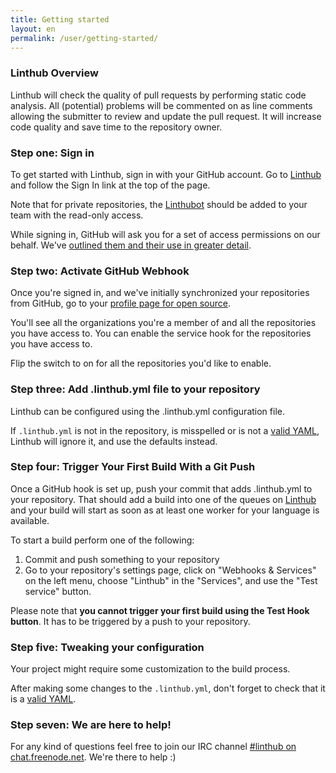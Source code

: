 ```yaml
---
title: Getting started
layout: en
permalink: /user/getting-started/
---
```


### Linthub Overview

Linthub will check the quality of pull requests by performing static code analysis. All (potential) problems will be commented on as line comments allowing the submitter to review and update the pull request. It will increase code quality and save time to the repository owner. 

### Step one: Sign in

To get started with Linthub, sign in with your GitHub account. Go to [Linthub](https://linthub.io) and follow the Sign In link at the top of the page.

Note that for private repositories, the [Linthubot](https://github.com/linthubot/) should be added to your team with the read-only access.

While signing in, GitHub will ask you for a set of access permissions on our
behalf. We've [outlined them and their use in greater detail](/user/github-oauth-scopes).

### Step two: Activate GitHub Webhook

Once you're signed in, and we've initially synchronized your repositories from
GitHub, go to your [profile page for open source](https://linthub.io/profile).

You'll see all the organizations you're a member of and all the repositories you
have access to. You can enable the service hook for the repositories you have access to.

Flip the switch to on for all the repositories you'd like to enable.

###  Step three: Add .linthub.yml file to your repository

Linthub can be configured using the .linthub.yml configuration file. 

If `.linthub.yml` is not in the repository, is misspelled or is not a [valid
YAML](http://yaml-online-parser.appspot.com/), Linthub will ignore it,
and use the defaults instead.

### Step four: Trigger Your First Build With a Git Push

Once a GitHub hook is set up, push your commit that adds .linthub.yml to your repository. That should add a build into one of the queues on [Linthub](https://linthub.io) and your build will start as soon as at least one worker for your language is available.

To start a build perform one of the following:

1. Commit and push something to your repository
1. Go to your repository's settings page, click on "Webhooks & Services" on the left menu, choose "Linthub" in the "Services",  and use the "Test service" button.

Please note that **you cannot trigger your first build using the Test Hook button**. It has to be triggered by a push to your repository.

### Step five: Tweaking your configuration

Your project might require some customization to the build process.

After making some changes to the `.linthub.yml`, don't forget to check that it is a [valid YAML](http://yaml-online-parser.appspot.com/).

### Step seven: We are here to help!

For any kind of questions feel free to join our IRC channel [#linthub on chat.freenode.net](irc://chat.freenode.net/%23linthub). We're there to help :)
